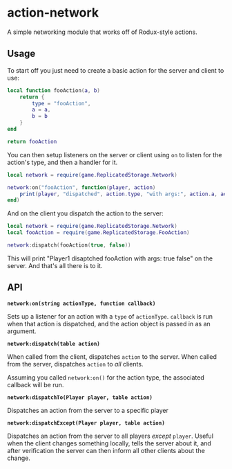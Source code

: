 # action-network

A simple networking module that works off of Rodux-style actions.

## Usage

To start off you just need to create a basic action for the server and client to use:

```lua
local function fooAction(a, b)
    return {
        type = "fooAction",
        a = a,
        b = b
    }
end

return fooAction
```

You can then setup listeners on the server or client using `on` to listen for
the action's type, and then a handler for it.

```lua
local network = require(game.ReplicatedStorage.Network)

network:on("fooAction", function(player, action)
    print(player, "dispatched", action.type, "with args:", action.a, action.b)
end)
```

And on the client you dispatch the action to the server:

```lua
local network = require(game.ReplicatedStorage.Network)
local fooAction = require(game.ReplicatedStorage.FooAction)

network:dispatch(fooAction(true, false))
```

This will print "Player1 disaptched fooAction with args: true false" on the server. And that's all there is to it.

## API

**`network:on(string actionType, function callback)`**

Sets up a listener for an action with a `type` of `actionType`. `callback` is run when that action is dispatched, and the action object is passed in as an argument.

**`network:dispatch(table action)`**

When called from the client, dispatches `action` to the server. When called from the server, dispatches `action` to _all_ clients.

Assuming you called `network:on()` for the action type, the associated callback will be run.

**`network:dispatchTo(Player player, table action)`**

Dispatches an action from the server to a specific player

**`network:dispatchExcept(Player player, table action)`**

Dispatches an action from the server to all players _except_ `player`. Useful when the client changes something locally, tells the server about it, and after verification the server can then inform all other clients about the change.
